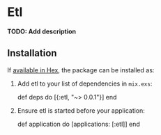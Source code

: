# Etl

**TODO: Add description**

## Installation

If [available in Hex](https://hex.pm/docs/publish), the package can be installed as:

  1. Add etl to your list of dependencies in `mix.exs`:

        def deps do
          [{:etl, "~> 0.0.1"}]
        end

  2. Ensure etl is started before your application:

        def application do
          [applications: [:etl]]
        end

